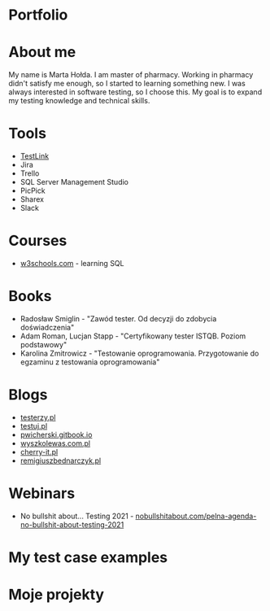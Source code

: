# Portfolio

# About me
My name is Marta Hołda. I am master of pharmacy. Working in pharmacy didn't satisfy me enough, so I started to learning something new. I was always interested in software testing, so I choose this. My goal is to expand my testing knowledge and technical skills. 

# Tools
* [TestLink](https://testlink.org/)
* Jira
* Trello
* SQL Server Management Studio
* PicPick
* Sharex
* Slack

# Courses
* [w3schools.com](w3schools.com) - learning SQL

# Books
* Radosław Smiglin -  "Zawód tester. Od decyzji do zdobycia doświadczenia"
* Adam Roman, Lucjan Stapp - "Certyfikowany tester ISTQB. Poziom podstawowy"
* Karolina Zmitrowicz - "Testowanie oprogramowania. Przygotowanie do egzaminu z testowania oprogramowania"

# Blogs
* [testerzy.pl](testerzy.pl)
* [testuj.pl](testuj.pl)
* [pwicherski.gitbook.io](pwicherski.gitbook.io)
* [wyszkolewas.com.pl](wyszkolewas.com.pl)
* [cherry-it.pl](cherry-it.pl)
* [remigiuszbednarczyk.pl](remigiuszbednarczyk.pl)

# Webinars
* No bullshit about... Testing 2021 - [nobullshitabout.com/pelna-agenda-no-bullshit-about-testing-2021](nobullshitabout.com/pelna-agenda-no-bullshit-about-testing-2021)

# My test case examples

# Moje projekty
